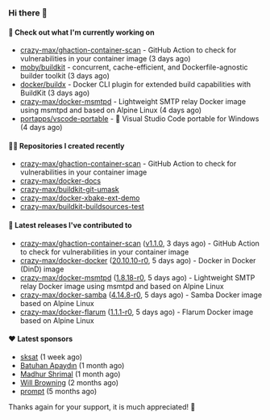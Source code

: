 ### Hi there 👋

#### 👷 Check out what I'm currently working on

- [crazy-max/ghaction-container-scan](https://github.com/crazy-max/ghaction-container-scan) - GitHub Action to check for vulnerabilities in your container image (3 days ago)
- [moby/buildkit](https://github.com/moby/buildkit) - concurrent, cache-efficient, and Dockerfile-agnostic builder toolkit (3 days ago)
- [docker/buildx](https://github.com/docker/buildx) - Docker CLI plugin for extended build capabilities with BuildKit (3 days ago)
- [crazy-max/docker-msmtpd](https://github.com/crazy-max/docker-msmtpd) - Lightweight SMTP relay Docker image using msmtpd and based on Alpine Linux (4 days ago)
- [portapps/vscode-portable](https://github.com/portapps/vscode-portable) - 🚀 Visual Studio Code portable for Windows (4 days ago)

#### 👨‍💻 Repositories I created recently

- [crazy-max/ghaction-container-scan](https://github.com/crazy-max/ghaction-container-scan) - GitHub Action to check for vulnerabilities in your container image
- [crazy-max/docker-docs](https://github.com/crazy-max/docker-docs)
- [crazy-max/buildkit-git-umask](https://github.com/crazy-max/buildkit-git-umask)
- [crazy-max/docker-xbake-ext-demo](https://github.com/crazy-max/docker-xbake-ext-demo)
- [crazy-max/buildkit-buildsources-test](https://github.com/crazy-max/buildkit-buildsources-test)

#### 🚀 Latest releases I've contributed to

- [crazy-max/ghaction-container-scan](https://github.com/crazy-max/ghaction-container-scan) ([v1.1.0](https://github.com/crazy-max/ghaction-container-scan/releases/tag/v1.1.0), 3 days ago) - GitHub Action to check for vulnerabilities in your container image
- [crazy-max/docker-docker](https://github.com/crazy-max/docker-docker) ([20.10.10-r0](https://github.com/crazy-max/docker-docker/releases/tag/20.10.10-r0), 5 days ago) - Docker in Docker (DinD) image
- [crazy-max/docker-msmtpd](https://github.com/crazy-max/docker-msmtpd) ([1.8.18-r0](https://github.com/crazy-max/docker-msmtpd/releases/tag/1.8.18-r0), 5 days ago) - Lightweight SMTP relay Docker image using msmtpd and based on Alpine Linux
- [crazy-max/docker-samba](https://github.com/crazy-max/docker-samba) ([4.14.8-r0](https://github.com/crazy-max/docker-samba/releases/tag/4.14.8-r0), 5 days ago) - Samba Docker image based on Alpine Linux
- [crazy-max/docker-flarum](https://github.com/crazy-max/docker-flarum) ([1.1.1-r0](https://github.com/crazy-max/docker-flarum/releases/tag/1.1.1-r0), 5 days ago) - Flarum Docker image based on Alpine Linux

#### ❤️ Latest sponsors
- [sksat](https://github.com/sksat) (1 week ago)
- [Batuhan Apaydın](https://github.com/developer-guy) (1 month ago)
- [Madhur Shrimal](https://github.com/shrimalmadhur) (1 month ago)
- [Will Browning](https://github.com/willbrowningme) (2 months ago)
- [prompt](https://github.com/pr-mpt) (5 months ago)

Thanks again for your support, it is much appreciated! 🙏
